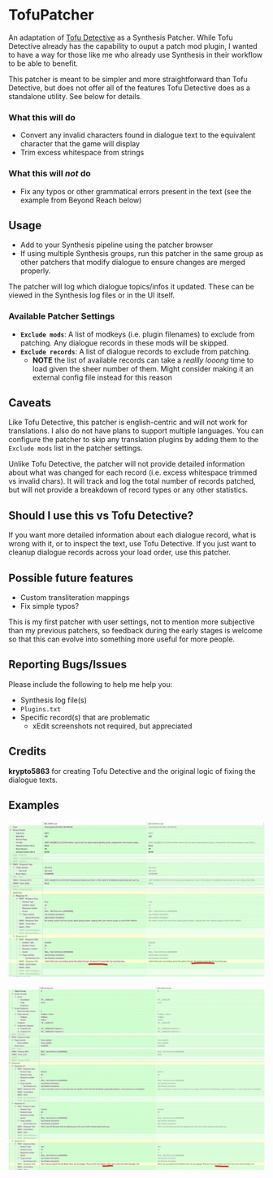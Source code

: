 # TofuPatcher

An adaptation of [Tofu Detective](https://github.com/krypto5863/Tofu-Detective) as a Synthesis Patcher. While Tofu Detective already has the capability to ouput a patch mod plugin, I wanted to have a way for those like me who already use Synthesis in their workflow to be able to benefit.

This patcher is meant to be simpler and more straightforward than Tofu Detective, but does not offer all of the features Tofu Detective does as a standalone utility. See below for details.

### What this will do
- Convert any invalid characters found in dialogue text to the equivalent character that the game will display
- Trim excess whitespace from strings

### What this will *not* do
- Fix any typos or other grammatical errors present in the text (see the example from Beyond Reach below)

## Usage
- Add to your Synthesis pipeline using the patcher browser
- If using multiple Synthesis groups, run this patcher in the same group as other patchers that modify dialogue to ensure changes are merged properly.

The patcher will log which dialogue topics/infos it updated. These can be viewed in the Synthesis log files or in the UI itself.

### Available Patcher Settings
 - **`Exclude mods`**: A list of modkeys (i.e. plugin filenames) to exclude from patching. Any dialogue records in these mods will be skipped.
 - **`Exclude records`**: A list of dialogue records to exclude from patching.
   - **NOTE** the list of available records can take a *reallly looong* time to load given the sheer number of them. Might consider making it an external config file instead for this reason

## Caveats
Like Tofu Detective, this patcher is english-centric and will not work for translations. I also do not have plans to support multiple languages. You can configure the patcher to skip any translation plugins by adding them to the `Exclude mods` list in the patcher settings.

Unlike Tofu Detective, the patcher will not provide detailed information about what was changed for each record (i.e. excess whitespace trimmed vs invalid chars). It will track and log the total number of records patched, but will not provide a breakdown of record types or any other statistics.

## Should I use this vs Tofu Detective?

If you want more detailed information about each dialogue record, what is wrong with it, or to inspect the text, use Tofu Detective. If you just want to cleanup dialogue records across your load order, use this patcher.

## Possible future features
- Custom transliteration mappings
- Fix simple typos?

This is my first patcher with user settings, not to mention more subjective than my previous patchers, so feedback during the early stages is welcome so that this can evolve into something more useful for more people.

## Reporting Bugs/Issues
Please include the following to help me help you:
- Synthesis log file(s)
- `Plugins.txt`
- Specific record(s) that are problematic
  - xEdit screenshots not required, but appreciated

## Credits
**krypto5863** for creating Tofu Detective and the original logic of fixing the dialogue texts.

## Examples

![3DNPC](/examples/3dnpc.jpg)

![Beyond Reach](/examples/arnima.jpg)